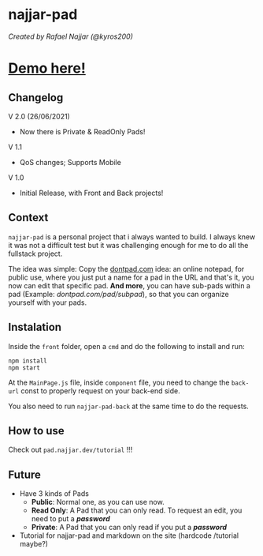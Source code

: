 # najjar-pad

*Created by Rafael Najjar (@kyros200)*

# [Demo here!](https://pad.najjar.dev/tutorial)

## Changelog

V 2.0 (26/06/2021)
* Now there is Private & ReadOnly Pads!

V 1.1
* QoS changes; Supports Mobile

V 1.0
* Initial Release, with Front and Back projects!

## Context
`najjar-pad` is a personal project that i always wanted to build. I always knew it was not a difficult test but it was challenging enough for me to do all the fullstack project.

The idea was simple: Copy the [dontpad.com](http://dontpad.com/) idea: an online notepad, for public use, where you just put a name for a pad in the URL and that's it, you now can edit that specific pad. **And more**, you can have sub-pads within a pad (Example: *dontpad.com/pad/subpad*), so that you can organize yourself with your pads.


## Instalation
Inside the `front` folder, open a `cmd` and do the following to install and run:
```
npm install
npm start
```

At the `MainPage.js` file, inside `component` file, you need to change the `back-url` const to properly request on your back-end side.

You also need to run `najjar-pad-back` at the same time to do the requests.

## How to use
Check out `pad.najjar.dev/tutorial` !!!


## Future
* Have 3 kinds of Pads
  * **Public**: Normal one, as you can use now.
  * **Read Only**: A Pad that you can only read. To request an edit, you need to put a ***password***
  * **Private**: A Pad that you can only read if you put a ***password***
* Tutorial for najjar-pad and markdown on the site (hardcode /tutorial maybe?)